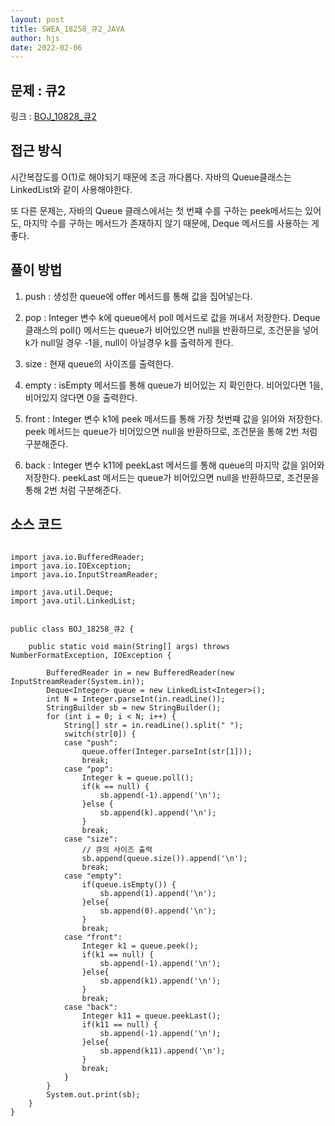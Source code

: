 ```yaml
---
layout: post
title: SWEA_18258_큐2_JAVA
author: hjs
date: 2022-02-06
---
```


## 문제 : 큐2

링크 : [BOJ_10828_큐2](https://www.acmicpc.net/problem/18258)


## 접근 방식

시간복잡도를 O(1)로 해야되기 때문에 조금 까다롭다. 자바의 Queue클래스는 LinkedList와 같이 사용해야한다.

또 다른 문제는, 자바의 Queue 클래스에서는 첫 번쨰 수를 구하는 peek메서드는 있어도, 마지막 수를 구하는 메서드가 존재하지 않기 때문에, Deque 메서드를 사용하는 게 좋다.



## 풀이 방법
1. push : 생성한 queue에 offer 메서드를 통해 값을 집어넣는다.

2. pop : Integer 변수 k에 queue에서 poll 메서드로 값을 꺼내서 저장한다. Deque 클래스의 poll() 메서드는 queue가 비어있으면 null을 반환하므로, 조건문을 넣어 k가 null일 경우 -1을, null이 아닐경우 k를 출력하게 한다.

3. size : 현재 queue의 사이즈를 출력한다.

3. empty : isEmpty 메서드를 통해 queue가 비어있는 지 확인한다. 비어있다면 1을, 비어있지 않다면 0을 출력한다.

4. front : Integer 변수 k1에 peek 메서드를 통해 가장 첫번쨰 값을 읽어와 저장한다. peek 메서드는 queue가 비어있으면 null을 반환하므로, 조건문을 통해 2번 처럼 구분해준다.

5. back : Integer 변수 k11에 peekLast 메서드를 통해 queue의 마지막 값을 읽어와 저장한다. peekLast 메서드는 queue가 비어있으면 null을 반환하므로, 조건문을 통해 2번 처럼 구분해준다.

## 소스 코드

~~~

import java.io.BufferedReader;
import java.io.IOException;
import java.io.InputStreamReader;

import java.util.Deque;
import java.util.LinkedList;


public class BOJ_18258_큐2 {

	public static void main(String[] args) throws NumberFormatException, IOException {

		BufferedReader in = new BufferedReader(new InputStreamReader(System.in));
		Deque<Integer> queue = new LinkedList<Integer>();
		int N = Integer.parseInt(in.readLine());
		StringBuilder sb = new StringBuilder();
		for (int i = 0; i < N; i++) {
			String[] str = in.readLine().split(" ");
			switch(str[0]) {
			case "push":
				queue.offer(Integer.parseInt(str[1]));
				break;
			case "pop":
				Integer k = queue.poll();
				if(k == null) {
					sb.append(-1).append('\n');
				}else {
					sb.append(k).append('\n');
				}
				break;
			case "size":
				// 큐의 사이즈 출력
				sb.append(queue.size()).append('\n');
				break;
			case "empty":
				if(queue.isEmpty()) {
					sb.append(1).append('\n');
				}else{
					sb.append(0).append('\n');
				}
				break;
			case "front":
				Integer k1 = queue.peek();
				if(k1 == null) {
					sb.append(-1).append('\n');
				}else{
					sb.append(k1).append('\n');
				}
				break;
			case "back":
				Integer k11 = queue.peekLast();
				if(k11 == null) {
					sb.append(-1).append('\n');
				}else{
					sb.append(k11).append('\n');
				}
				break;
			}
		}
		System.out.print(sb);
	}
}

~~~
